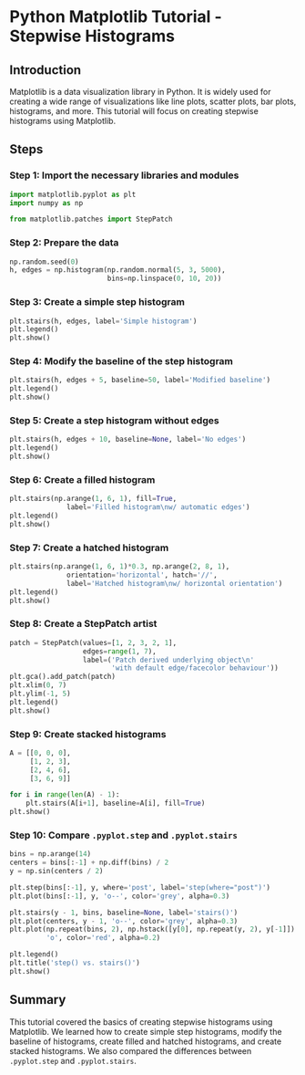 # Python Matplotlib Tutorial - Stepwise Histograms

## Introduction

Matplotlib is a data visualization library in Python. It is widely used for creating a wide range of visualizations like line plots, scatter plots, bar plots, histograms, and more. This tutorial will focus on creating stepwise histograms using Matplotlib.

## Steps

### Step 1: Import the necessary libraries and modules

```python
import matplotlib.pyplot as plt
import numpy as np

from matplotlib.patches import StepPatch
```

### Step 2: Prepare the data

```python
np.random.seed(0)
h, edges = np.histogram(np.random.normal(5, 3, 5000),
                        bins=np.linspace(0, 10, 20))
```

### Step 3: Create a simple step histogram

```python
plt.stairs(h, edges, label='Simple histogram')
plt.legend()
plt.show()
```

### Step 4: Modify the baseline of the step histogram

```python
plt.stairs(h, edges + 5, baseline=50, label='Modified baseline')
plt.legend()
plt.show()
```

### Step 5: Create a step histogram without edges

```python
plt.stairs(h, edges + 10, baseline=None, label='No edges')
plt.legend()
plt.show()
```

### Step 6: Create a filled histogram

```python
plt.stairs(np.arange(1, 6, 1), fill=True,
              label='Filled histogram\nw/ automatic edges')
plt.legend()
plt.show()
```

### Step 7: Create a hatched histogram

```python
plt.stairs(np.arange(1, 6, 1)*0.3, np.arange(2, 8, 1),
              orientation='horizontal', hatch='//',
              label='Hatched histogram\nw/ horizontal orientation')
plt.legend()
plt.show()
```

### Step 8: Create a StepPatch artist

```python
patch = StepPatch(values=[1, 2, 3, 2, 1],
                  edges=range(1, 7),
                  label=('Patch derived underlying object\n'
                         'with default edge/facecolor behaviour'))
plt.gca().add_patch(patch)
plt.xlim(0, 7)
plt.ylim(-1, 5)
plt.legend()
plt.show()
```

### Step 9: Create stacked histograms

```python
A = [[0, 0, 0],
     [1, 2, 3],
     [2, 4, 6],
     [3, 6, 9]]

for i in range(len(A) - 1):
    plt.stairs(A[i+1], baseline=A[i], fill=True)
plt.show()
```

### Step 10: Compare `.pyplot.step` and `.pyplot.stairs`

```python
bins = np.arange(14)
centers = bins[:-1] + np.diff(bins) / 2
y = np.sin(centers / 2)

plt.step(bins[:-1], y, where='post', label='step(where="post")')
plt.plot(bins[:-1], y, 'o--', color='grey', alpha=0.3)

plt.stairs(y - 1, bins, baseline=None, label='stairs()')
plt.plot(centers, y - 1, 'o--', color='grey', alpha=0.3)
plt.plot(np.repeat(bins, 2), np.hstack([y[0], np.repeat(y, 2), y[-1]]) - 1,
         'o', color='red', alpha=0.2)

plt.legend()
plt.title('step() vs. stairs()')
plt.show()
```

## Summary

This tutorial covered the basics of creating stepwise histograms using Matplotlib. We learned how to create simple step histograms, modify the baseline of histograms, create filled and hatched histograms, and create stacked histograms. We also compared the differences between `.pyplot.step` and `.pyplot.stairs`.
